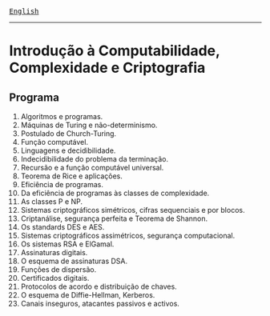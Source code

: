 [<kbd>English</kbd>](index_en.md)

---

# Introdução à Computabilidade, Complexidade e Criptografia

## Programa
1. Algoritmos e programas.
1. Máquinas de Turing e não-determinismo.
1. Postulado de Church-Turing.
1. Função computável.
1. Linguagens e decidibilidade.
1. Indecidibilidade do problema da terminação.
1. Recursão e a função computável universal.
1. Teorema de Rice e aplicações.
1. Eficiência de programas.
1. Da eficiência de programas às classes de complexidade.
1. As classes P e NP.
1. Sistemas criptográficos simétricos, cifras sequenciais e por blocos.
1. Criptanálise, segurança perfeita e Teorema de Shannon.
1. Os standards DES e AES.
1. Sistemas criptográficos assimétricos, segurança computacional.
1. Os sistemas RSA e ElGamal.
1. Assinaturas digitais.
1. O esquema de assinaturas DSA.
1. Funções de dispersão.
1. Certificados digitais.
1. Protocolos de acordo e distribuição de chaves.
1. O esquema de Diffie-Hellman, Kerberos.
1. Canais inseguros, atacantes passivos e activos.

